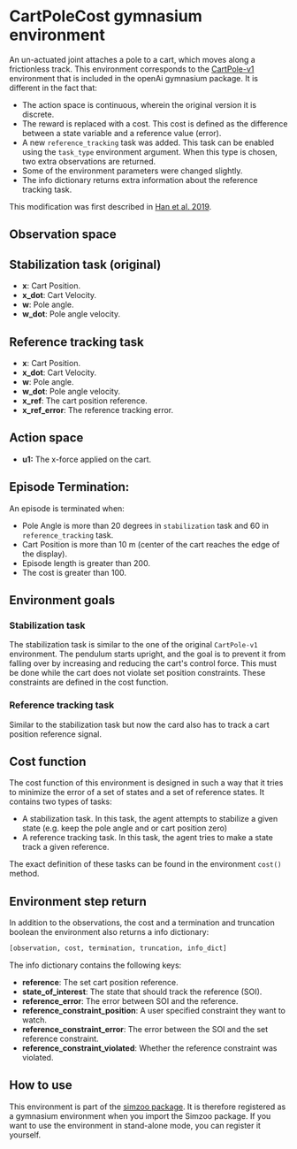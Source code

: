 # CartPoleCost gymnasium environment

An un-actuated joint attaches a pole to a cart, which moves along a frictionless track. This environment
corresponds to the [CartPole-v1](https://gym.openai.com/envs/CartPole-v1/) environment that is included in the
openAi gymnasium package. It is different in the fact that:

*   The action space is continuous, wherein the original version it is discrete.
*   The reward is replaced with a cost. This cost is defined as the difference between a
    state variable and a reference value (error).
*   A new `reference_tracking` task was added. This task can be enabled using the
    `task_type` environment argument. When this type is chosen, two extra observations
    are returned.
*   Some of the environment parameters were changed slightly.
*   The info dictionary returns extra information about the reference tracking task.

This modification was first described in [Han et al. 2019](https://arxiv.org/abs/2004.14288).

## Observation space

## Stabilization task (original)

*   **x**: Cart Position.
*   **x\_dot**: Cart Velocity.
*   **w**: Pole angle.
*   **w\_dot**: Pole angle velocity.

## Reference tracking task

*   **x**: Cart Position.
*   **x\_dot**: Cart Velocity.
*   **w**: Pole angle.
*   **w\_dot**: Pole angle velocity.
*   **x\_ref**: The cart position reference.
*   **x\_ref\_error**: The reference tracking error.

## Action space

*   **u1:** The x-force applied on the cart.

## Episode Termination:

An episode is terminated when:

*   Pole Angle is more than 20 degrees in `stabilization` task and 60 in `reference_tracking` task.
*   Cart Position is more than 10 m (center of the cart reaches the edge of the
    display).
*   Episode length is greater than 200.
*   The cost is greater than 100.

## Environment goals

### Stabilization task

The stabilization task is similar to the one of the original `CartPole-v1` environment. The pendulum starts upright, and the goal is to prevent it from falling over by increasing and reducing the cart's control force. This must be done while the cart does not violate set position constraints. These constraints are defined in the cost function.

### Reference tracking task

Similar to the stabilization task but now the card also has to track a cart position reference signal.

## Cost function

The cost function of this environment is designed in such a way that it tries to minimize the error of a set of states and a set of reference
states. It contains two types of tasks:

*   A stabilization task. In this task, the agent attempts to stabilize a given state (e.g. keep the pole angle and or cart position zero)
*   A reference tracking task. In this task, the agent tries to make a state track a given reference.

The exact definition of these tasks can be found in the environment `cost()` method.

## Environment step return

In addition to the observations, the cost and a termination and truncation boolean the environment also returns a info dictionary:

```python
[observation, cost, termination, truncation, info_dict]
```

The info dictionary contains the following keys:

*   **reference**: The set cart position reference.
*   **state\_of\_interest**: The state that should track the reference (SOI).
*   **reference\_error**: The error between SOI and the reference.
*   **reference\_constraint\_position**: A user specified constraint they want to watch.
*   **reference\_constraint\_error**: The error between the SOI and the set reference constraint.
*   **reference\_constraint\_violated**: Whether the reference constraint was violated.

## How to use

This environment is part of the [simzoo package](https://github.com/rickstaa/simzoo). It is therefore registered as a gymnasium environment when you import the Simzoo package. If you want to use the environment in stand-alone mode, you can register it yourself.
